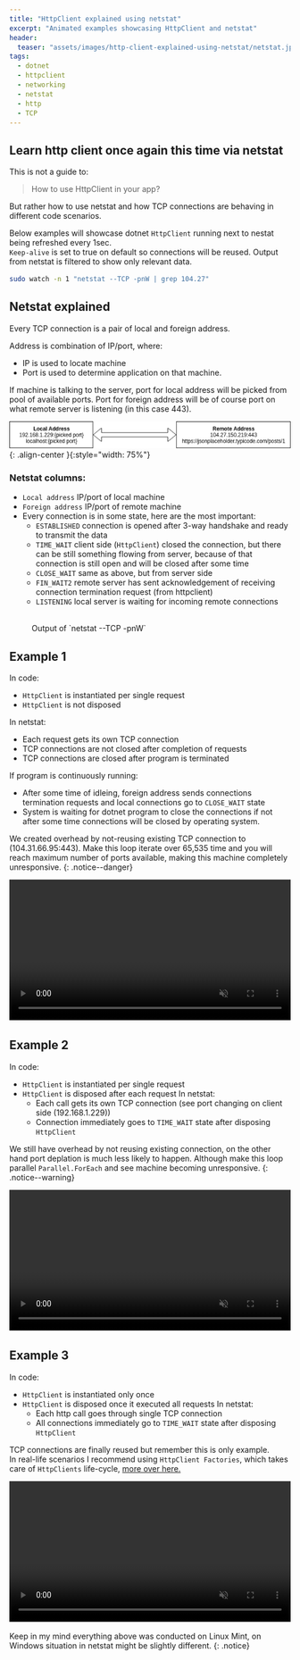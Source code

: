 ```yaml
---
title: "HttpClient explained using netstat"
excerpt: "Animated examples showcasing HttpClient and netstat"
header:
  teaser: "assets/images/http-client-explained-using-netstat/netstat.jpg"
tags:
  - dotnet
  - httpclient
  - networking
  - netstat
  - http
  - TCP
---
```


## Learn http client once again this time via netstat

This is not a guide to:

> How to use HttpClient in your app?

But rather how to use netstat and how TCP connections are behaving in different code scenarios.

Below examples will showcase dotnet `HttpClient` running next to nestat being refreshed every 1sec.  
`Keep-alive` is set to true on default so connections will be reused. Output from netstat is filtered to show only relevant data.

```bash
sudo watch -n 1 "netstat --TCP -pnW | grep 104.27"
```

## Netstat explained

Every TCP connection is a pair of local and foreign address.

Address is combination of IP/port, where:

- IP is used to locate machine
- Port is used to determine application on that machine.

If machine is talking to the server, port for local address will be picked from pool of available ports. Port for foreign address will be of course port on what remote server is listening (in this case 443).

![image-center](/assets/images/http-client-explained-using-netstat/tcp-conn.png){: .align-center }{:style="width: 75%"}

### Netstat columns:

- `Local address` IP/port of local machine
- `Foreign address` IP/port of remote machine
- Every connection is in some state, here are the most important:
  - `ESTABLISHED` connection is opened after 3-way handshake and ready to transmit the data
  - `TIME_WAIT` client side (`HttpClient`) closed the connection, but there can be still something flowing from server, because of that connection is still open and will be closed after some time
  - `CLOSE_WAIT` same as above, but from server side
  - `FIN_WAIT2` remote server has sent acknowledgement of receiving connection termination request (from httpclient)
  - `LISTENING` local server is waiting for incoming remote connections

<figure class="align-center">
  <img src="{{ site.url }}{{ site.baseurl }}/assets/images/http-client-explained-using-netstat/ns.png" alt="">
  <figcaption>Output of `netstat --TCP -pnW`</figcaption>
</figure>

## Example 1

In code:

- `HttpClient` is instantiated per single request
- `HttpClient` is not disposed

In netstat:

- Each request gets its own TCP connection
- TCP connections are not closed after completion of requests
- TCP connections are closed after program is terminated

If program is continuously running:

- After some time of idleing, foreign address sends connections termination requests and local connections go to `CLOSE_WAIT` state
- System is waiting for dotnet program to close the connections if not after some time connections will be closed by operating system.

We created overhead by not-reusing existing TCP connection to (104.31.66.95:443).
Make this loop iterate over 65,535 time and you will reach maximum number of ports available, making this machine completely unresponsive.
{: .notice--danger}

<video controls autoplay loop muted width="100%">
  <source src="/assets/images/http-client-explained-using-netstat/example_1.mp4" type="video/mp4">
</video>

## Example 2

In code:

- `HttpClient` is instantiated per single request
- `HttpClient` is disposed after each request
  In netstat:
  - Each call gets its own TCP connection (see port changing on client side (192.168.1.229))
  - Connection immediately goes to `TIME_WAIT` state after disposing `HttpClient`

We still have overhead by not reusing existing connection, on the other hand port deplation is much less likely to happen. Although make this loop parallel `Parallel.ForEach` and see machine becoming unresponsive.
{: .notice--warning}

<video controls autoplay loop muted width="100%">
  <source src="/assets/images/http-client-explained-using-netstat/example_2.mp4" type="video/mp4">
</video>

## Example 3

In code:

- `HttpClient` is instantiated only once
- `HttpClient` is disposed once it executed all requests
  In netstat:
  - Each http call goes through single TCP connection
  - All connections immediately go to `TIME_WAIT` state after disposing `HttpClient`

TCP connections are finally reused but remember this is only example.  
In real-life scenarios I recommend using `HttpClient Factories`, which takes care of `HttpClients` life-cycle, [more over here.](https://dotnetcoretutorials.com/2018/05/03/httpclient-factories-in-net-core-2-1/)

<video controls autoplay loop muted width="100%">
  <source src="/assets/images/http-client-explained-using-netstat/example_3.mp4" type="video/mp4">
</video>

Keep in my mind everything above was conducted on Linux Mint, on Windows situation in netstat might be slightly different.
{: .notice}
